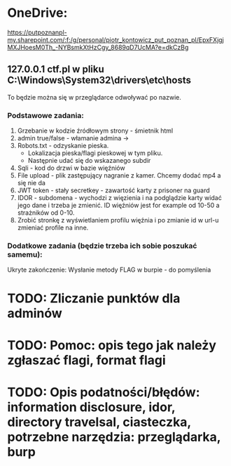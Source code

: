 # OneDrive:
https://putpoznanpl-my.sharepoint.com/:f:/g/personal/piotr_kontowicz_put_poznan_pl/EpxFXjgjMXJHoesM0Th_-NYBsmkXtHzCgy_8689qD7UcMA?e=dkCzBg

## 127.0.0.1 ctf.pl w pliku C:\Windows\System32\drivers\etc\hosts
To będzie można się w przeglądarce odwoływać po nazwie.

### Podstawowe zadania:
   1. Grzebanie w kodzie źródłowym strony - śmietnik html
   2. admin true/false - włamanie admina ->
   3. Robots.txt - odzyskanie pieska. 
       - Lokalizacja pieska/flagi pieskowej w tym pliku.
       - Następnie udać się do wskazanego subdir
   4. Sqli - kod do drzwi w bazie więźniów
   5. File upload - plik zastępujący nagranie z kamer. Chcemy dodać mp4 a się nie da
   6. JWT token - stały secretkey - zawartość karty z prisoner na guard
   7. IDOR - subdomena  - wychodzi z więzienia i na podglądzie karty widać jego dane i trzeba je zmienić. ID więźniów jest for example od 10-50 a strażników od 0-10.
   8. Zrobić stronkę z wyświetlaniem profilu więźnia i po zmianie id w url-u zmieniać profile na inne.


### Dodatkowe zadania (będzie trzeba ich sobie poszukać samemu):
   Ukryte zakończenie:
   Wysłanie metody FLAG w burpie - do pomyślenia

# TODO: Zliczanie punktów dla adminów
# TODO: Pomoc: opis tego jak należy zgłaszać flagi, format flagi
# TODO: Opis podatności/błędów: information disclosure, idor, directory travelsal, ciasteczka, potrzebne narzędzia: przeglądarka, burp 